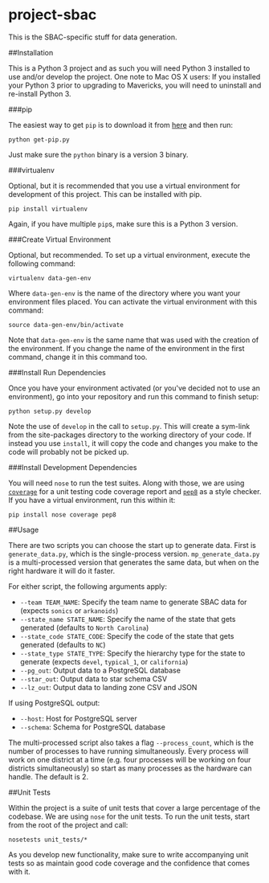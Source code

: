 project-sbac
========

This is the SBAC-specific stuff for data generation.

##Installation

This is a Python 3 project and as such you will need Python 3 installed to use and/or develop the project. One note to
Mac OS X users: If you installed your Python 3 prior to upgrading to Mavericks, you will need to uninstall and
re-install Python 3.

###pip

The easiest way to get `pip` is to download it from [here](https://raw.github.com/pypa/pip/master/contrib/get-pip.py)
and then run:

    python get-pip.py

Just make sure the `python` binary is a version 3 binary.

###virtualenv

Optional, but it is recommended that you use a virtual environment for development of this project. This can be
installed with pip.

    pip install virtualenv

Again, if you have multiple `pip`s, make sure this is a Python 3 version.

###Create Virtual Environment

Optional, but recommended. To set up a virtual environment, execute the following command:

    virtualenv data-gen-env

Where `data-gen-env` is the name of the directory where you want your environment files placed. You can activate the
virtual environment with this command:

    source data-gen-env/bin/activate

Note that `data-gen-env` is the same name that was used with the creation of the environment. If you change the name of
the environment in the first command, change it in this command too.

###Install Run Dependencies

Once you have your environment activated (or you've decided not to use an environment), go into your repository and run
this command to finish setup:

    python setup.py develop

Note the use of `develop` in the call to `setup.py`. This will create a sym-link from the site-packages directory to the
working directory of your code. If instead you use `install`, it will copy the code and changes you make to the code
will probably not be picked up.

###Install Development Dependencies

You will need `nose` to run the test suites. Along with those, we are using
[`coverage`](http://nedbatchelder.com/code/coverage/) for a unit testing code coverage report and
[`pep8`](http://pep8.readthedocs.org/en/latest/) as a style checker. If you have a virtual environment, run this within
it:

    pip install nose coverage pep8

##Usage

There are two scripts you can choose the start up to generate data. First is `generate_data.py`, which is the
single-process version. `mp_generate_data.py` is a multi-processed version that generates the same data, but when on the
right hardware it will do it faster.

For either script, the following arguments apply:

* `--team TEAM_NAME`: Specify the team name to generate SBAC data for (expects `sonics` or `arkanoids`)
* `--state_name STATE_NAME`: Specify the name of the state that gets generated (defaults to `North Carolina`)
* `--state_code STATE_CODE`: Specify the code of the state that gets generated (defaults to `NC`)
* `--state_type STATE_TYPE`: Specify the hierarchy type for the state to generate (expects `devel`, `typical_1`, or
`california`)
* `--pg_out`: Output data to a PostgreSQL database
* `--star_out`: Output data to star schema CSV
* `--lz_out`: Output data to landing zone CSV and JSON

If using PostgreSQL output:
* `--host`: Host for PostgreSQL server
* `--schema`: Schema for PostgreSQL database

The multi-processed script also takes a flag `--process_count`, which is the number of processes to have running
simultaneously. Every process will work on one district at a time (e.g. four processes will be working on four
districts simultaneously) so start as many processes as the hardware can handle. The default is 2.

##Unit Tests

Within the project is a suite of unit tests that cover a large percentage of the codebase. We are using `nose` for the
unit tests. To run the unit tests, start from the root of the project and call:

    nosetests unit_tests/*

As you develop new functionality, make sure to write accompanying unit tests so as maintain good code coverage and the
confidence that comes with it.